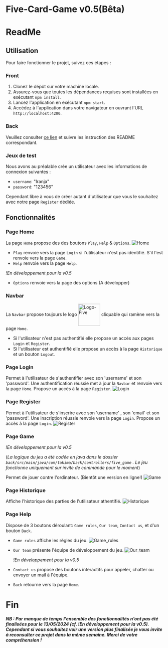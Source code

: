 # Five-Card-Game v0.5(Bêta)

# ReadMe

## Utilisation

Pour faire fonctionner le projet, suivez ces étapes :

### Front

1. Clonez le dépôt sur votre machine locale.
2. Assurez-vous que toutes les dépendances requises sont installées en exécutant `npm install`.
3. Lancez l'application en exécutant `npm start`.
4. Accédez à l'application dans votre navigateur en ouvrant l'URL `http://localhost:4200`.

### Back

Veuillez consulter [ce lien](https://gitlab.takima.io/formation-dev-web/skeleton-web-app-school) et suivre les instruction des README correspondant.

### Jeux de test

Nous avons au préalable crée un utilisateur avec les informations de connexion suivantes :
- `username`: "Iranja"
- `password`: "123456"

Cependant libre à vous de créer autant d'utilisateur que vous le souhaitez avec notre page `Register` dédiée.

## Fonctionnalités

### Page Home

La page `Home` propose des des boutons `Play`, `Help` & `Options`.
![Home](img-readme/home.png)
- `Play` renvoie vers la page `Login` si l'utilisateur n'est pas identifié. S'il l'est renvoie vers la page `Game`.
- `Help` renvoie vers la page `Help`.

_!En développement pour la v0.5_
- `Options` renvoie vers la page des options (A développer)

### Navbar

La `Navbar` propose toujours le logo <img src="img-readme/logo-five.png" alt="Logo-Five" style="height: 5em; vertical-align: middle;"> cliquable qui ramène vers la page `Home`.
- Si l'utilisateur n'est pas authentifié elle propose un accès aux pages `Login` et `Register`.
- Si l'utilisateur est authentifié elle propose un accès à la page `Historique` et un bouton `Logout`.

### Page Login

Permet à l'utilisateur de s'authentifier avec son 'username' et son 'password'. Une authentification réussie met à jour la `Navbar` et renvoie vers la page `Home`.
Propose un accès à la page `Register`.
![Login](img-readme/login.png)

### Page Register

Permet à l'utilisateur de s'inscrire avec son 'username' , son 'email' et son 'password'. Une inscription réussie renvoie vers la page `Login`.
Propose un accès à la page `Login`.
![Register](img-readme/register.png)

### Page Game
_!En développement pour la v0.5_

(_La logique du jeu a été codée en java dans le dossier `back/src/main/java/com/takima/back/controllers/five_game` . Le jeu fonctionne uniquement sur invite de commande pour le moment_)

Permet de jouer contre l'ordinateur. (Bientôt une version en ligne!)
![Game](img-readme/game.png)

### Page Historique

Affiche l'historique des parties de l'utilisateur athentifié.
![Historique](img-readme/historique.png)

### Page Help

Dispose de 3 boutons déroulant: `Game rules`, `Our team`, `Contact us`, et d'un bouton `Back`.
- `Game rules` affiche les règles du jeu.
  ![Game_rules](img-readme/game_rules.png)
- `Our team` présente l'équipe de développement du jeu.
  ![Our_team](img-readme/our_team.png)

  _!En développement pour la v0.5_
- `Contact us` propose des boutons interactifs pour appeler, chatter ou envoyer un mail à l'équipe. 
- `Back` retourne vers la page `Home`.

# Fin

#### _NB : Par manque de temps l'ensemble des fonctionnalités n'ont pas été finalisées pour le 13/05/2024 (cf. _!En développement pour la v0.5_). Cependant si vous souhaitez voir une version plus finalisée je vous invite à reconsulter ce projet dans la même semaine. Merci de votre compréhension !_


